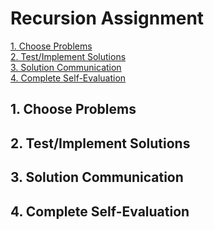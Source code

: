 # Recursion Assignment

[1. Choose Problems](#1-choose-problems)  
[2. Test/Implement Solutions](#2-testimplement-solutions)  
[3. Solution Communication](#3-solution-communication)  
[4. Complete Self-Evaluation](#4-complete-self-evaluation)  

## 1. Choose Problems

## 2. Test/Implement Solutions

## 3. Solution Communication

## 4. Complete Self-Evaluation




